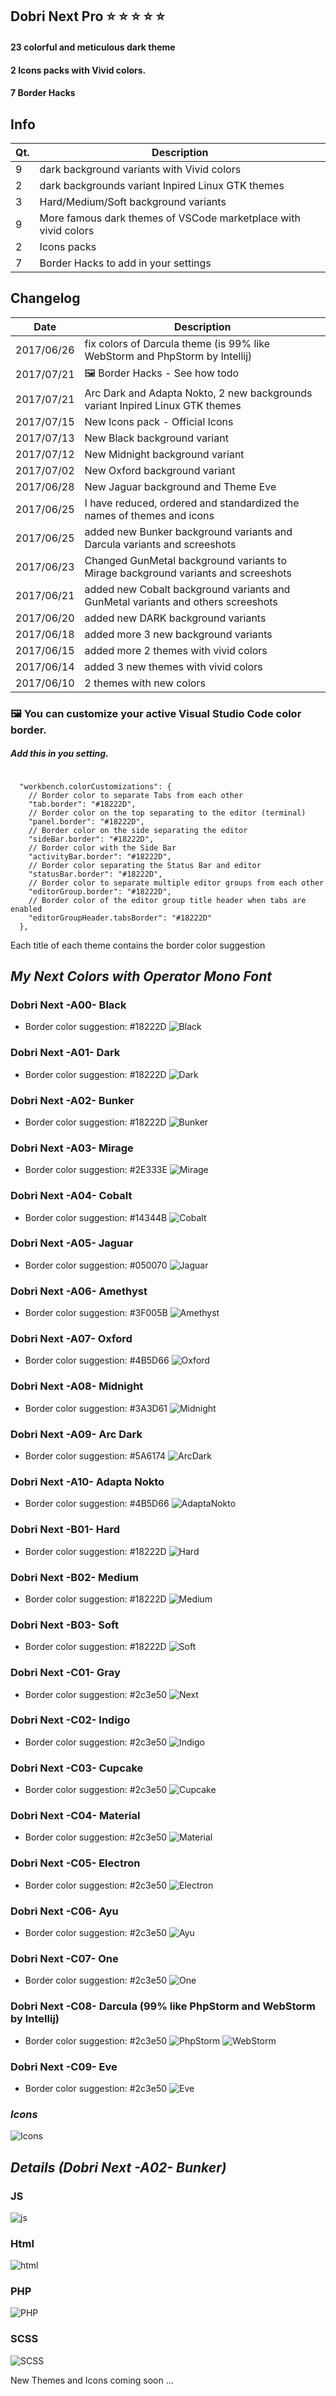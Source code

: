 ## Dobri Next Pro ⭐️ ⭐️ ⭐️ ⭐️ ⭐️
#### 23 colorful and meticulous dark theme
####  2 Icons packs with Vivid colors.
####  7 Border Hacks

## Info
| Qt. | Description |
| ------ | ------ |
| 9 | dark background variants with Vivid colors |
| 2 | dark backgrounds variant Inpired Linux GTK themes |
| 3 | Hard/Medium/Soft background variants |
| 9 | More famous dark themes of VSCode marketplace with vivid colors|
| 2 | Icons packs |
| 7 | Border Hacks to add in your settings|

## Changelog
| Date | Description |
| ------ | ------ |
| 2017/06/26 | fix colors of Darcula theme (is 99% like WebStorm and PhpStorm by Intellij) |
| 2017/07/21 | 🖼 Border Hacks - See how todo |
| 2017/07/21 | Arc Dark and Adapta Nokto, 2 new backgrounds variant Inpired Linux GTK themes |
| 2017/07/15 | New Icons pack - Official Icons |
| 2017/07/13 | New Black background variant |
| 2017/07/12 | New Midnight background variant |
| 2017/07/02 | New Oxford background variant |
| 2017/06/28 | New Jaguar background and Theme Eve |
| 2017/06/25 | I have reduced, ordered and standardized the names of themes and icons |
| 2017/06/25 | added new Bunker background variants and Darcula variants and screeshots |
| 2017/06/23 | Changed GunMetal background variants to Mirage background variants and screeshots |
| 2017/06/21 | added new Cobalt background variants and GunMetal variants and others screeshots |
| 2017/06/20 | added new DARK background variants |
| 2017/06/18 | added more 3 new background variants |
| 2017/06/15 | added more 2 themes with vivid colors |
| 2017/06/14 | added 3 new themes with vivid colors |
| 2017/06/10 | 2 themes with new colors |


### 🖼 You can customize your active Visual Studio Code color border.
##### Add this in you setting.
```

  "workbench.colorCustomizations": {
    // Border color to separate Tabs from each other
    "tab.border": "#18222D",
    // Border color on the top separating to the editor (terminal)
    "panel.border": "#18222D",
    // Border color on the side separating the editor
    "sideBar.border": "#18222D",
    // Border color with the Side Bar
    "activityBar.border": "#18222D",
    // Border color separating the Status Bar and editor
    "statusBar.border": "#18222D",
    // Border color to separate multiple editor groups from each other
    "editorGroup.border": "#18222D",
    // Border color of the editor group title header when tabs are enabled
    "editorGroupHeader.tabsBorder": "#18222D"
  },

```
Each title of each theme contains the border color suggestion

## _My Next Colors with Operator Mono Font_

### Dobri Next -A00- Black
 - Border color suggestion: #18222D
![Black](https://raw.githubusercontent.com/sldobri/bunker/master/img/black.png)

### Dobri Next -A01- Dark
 - Border color suggestion: #18222D
![Dark](https://raw.githubusercontent.com/sldobri/bunker/master/img/next-dark.png)

### Dobri Next -A02- Bunker
 - Border color suggestion: #18222D
![Bunker](https://raw.githubusercontent.com/sldobri/bunker/master/img/next-bunker.png)

### Dobri Next -A03- Mirage
 - Border color suggestion: #2E333E
![Mirage](https://raw.githubusercontent.com/sldobri/bunker/master/img/next-mirage.png)

### Dobri Next -A04- Cobalt
 - Border color suggestion: #14344B
![Cobalt](https://raw.githubusercontent.com/sldobri/bunker/master/img/next-cobalt.png)

### Dobri Next -A05- Jaguar
 - Border color suggestion: #050070
![Jaguar](https://raw.githubusercontent.com/sldobri/bunker/master/img/jaguar.png)

### Dobri Next -A06- Amethyst
 - Border color suggestion: #3F005B
![Amethyst](https://raw.githubusercontent.com/sldobri/bunker/master/img/amethyst.png)

### Dobri Next -A07- Oxford
 - Border color suggestion: #4B5D66
![Oxford](https://raw.githubusercontent.com/sldobri/bunker/master/img/oxford.png)

### Dobri Next -A08- Midnight
 - Border color suggestion: #3A3D61
![Midnight](https://raw.githubusercontent.com/sldobri/bunker/master/img/midnight.png)

### Dobri Next -A09- Arc Dark
 - Border color suggestion: #5A6174
![ArcDark](https://raw.githubusercontent.com/sldobri/bunker/master/img/arc.png)

### Dobri Next -A10- Adapta Nokto
 - Border color suggestion: #4B5D66
![AdaptaNokto](https://raw.githubusercontent.com/sldobri/bunker/master/img/adapta.png)

### Dobri Next -B01- Hard
 - Border color suggestion: #18222D
![Hard](https://raw.githubusercontent.com/sldobri/bunker/master/img/next-hard.png)

### Dobri Next -B02- Medium
 - Border color suggestion: #18222D
![Medium](https://raw.githubusercontent.com/sldobri/bunker/master/img/next-medium.png)

### Dobri Next -B03- Soft
 - Border color suggestion: #18222D
![Soft](https://raw.githubusercontent.com/sldobri/bunker/master/img/next-soft.png)

### Dobri Next -C01- Gray
 - Border color suggestion: #2c3e50
![Next](https://raw.githubusercontent.com/sldobri/bunker/master/img/next.png)

### Dobri Next -C02- Indigo
 - Border color suggestion: #2c3e50
![Indigo](https://raw.githubusercontent.com/sldobri/bunker/master/img/indigo.png)

### Dobri Next -C03- Cupcake
 - Border color suggestion: #2c3e50
![Cupcake](https://raw.githubusercontent.com/sldobri/bunker/master/img/cupcake.png)

### Dobri Next -C04- Material
 - Border color suggestion: #2c3e50
![Material](https://raw.githubusercontent.com/sldobri/bunker/master/img/material.png)

### Dobri Next -C05- Electron
 - Border color suggestion: #2c3e50
![Electron](https://raw.githubusercontent.com/sldobri/bunker/master/img/electron.png)

### Dobri Next -C06- Ayu
 - Border color suggestion: #2c3e50
![Ayu](https://raw.githubusercontent.com/sldobri/bunker/master/img/ayu.png)

### Dobri Next -C07- One
 - Border color suggestion: #2c3e50
![One](https://raw.githubusercontent.com/sldobri/bunker/master/img/One.png)


### Dobri Next -C08- Darcula (99% like **PhpStorm** and **WebStorm** by Intellij)
 - Border color suggestion: #2c3e50
![PhpStorm](https://raw.githubusercontent.com/sldobri/darcula-5-stars/master/images/darcula-phpstorm.png)
![WebStorm](https://raw.githubusercontent.com/sldobri/darcula-5-stars/master/images/darcula-webstorm.png)

### Dobri Next -C09- Eve
 - Border color suggestion: #2c3e50
![Eve](https://raw.githubusercontent.com/sldobri/bunker/master/img/eve.png)


### _Icons_

![Icons](https://raw.githubusercontent.com/sldobri/bunker/master/img/icons.png)


## _Details (Dobri Next -A02- Bunker)_

### JS
![js](https://raw.githubusercontent.com/sldobri/bunker/master/img/preview.png)

### Html
![html](https://raw.githubusercontent.com/sldobri/bunker/master/img/preview2.png)

### PHP
![PHP](https://raw.githubusercontent.com/sldobri/bunker/master/img/preview1.png)

### SCSS
![SCSS](https://raw.githubusercontent.com/sldobri/bunker/master/img/preview3.png)

New Themes and Icons coming soon ...




